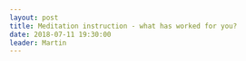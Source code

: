 ```yaml
---
layout: post
title: Meditation instruction - what has worked for you?
date: 2018-07-11 19:30:00
leader: Martin  
---
```

